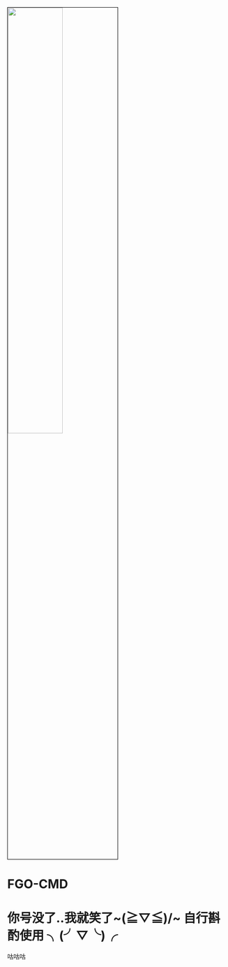 
<img width="50%" style="border: 1px solid black" src="https://i.imgur.com/fKpZx9a.png">

# FGO-CMD 

# 你号没了..我就笑了~\(≧▽≦)/~  自行斟酌使用 ╮(╯▽╰)╭



咕咕咕
